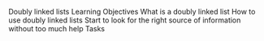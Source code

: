 Doubly linked lists
Learning Objectives
What is a doubly linked list
How to use doubly linked lists
Start to look for the right source of information without too much help
Tasks
